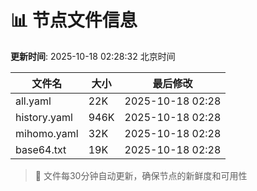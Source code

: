 # 📊 节点文件信息

**更新时间**: 2025-10-18 02:28:32 北京时间

| 文件名 | 大小 | 最后修改 |
|--------|------|----------|
| all.yaml | 22K | 2025-10-18 02:28 |
| history.yaml | 946K | 2025-10-18 02:28 |
| mihomo.yaml | 32K | 2025-10-18 02:28 |
| base64.txt | 19K | 2025-10-18 02:28 |

> 🔄 文件每30分钟自动更新，确保节点的新鲜度和可用性
